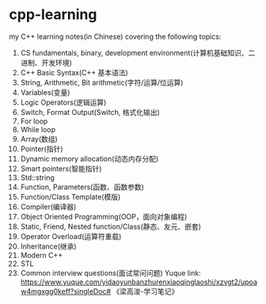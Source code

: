 # cpp-learning
my C++ learning notes(in Chinese) covering the following topics:
1. CS fundamentals, binary, development environment(计算机基础知识、二进制、开发环境)
2. C++ Basic Syntax(C++ 基本语法)
3. String, Arithmetic, Bit arithmetic(字符/运算/位运算)
4. Variables(变量)
5. Logic Operators(逻辑运算)
6. Switch, Format Output(Switch, 格式化输出)
7. For loop
8. While loop
9. Array(数组)
10. Pointer(指针)
11. Dynamic memory allocation(动态内存分配)
12. Smart pointers(智能指针)
13. Std::string
14. Function, Parameters(函数、函数参数)
15. Function/Class Template(模版)
16. Compiler(编译器)
17. Object Oriented Programming(OOP，面向对象编程)
18. Static, Friend, Nested function/Class(静态、友元、嵌套)
19. Operator Overload(运算符重载)
20. Inheritance(继承)
21. Modern C++
22. STL
23. Common interview questions(面试常问问题)
Yuque link:
https://www.yuque.com/yidaoyunbanzhurenxiaoqinglaoshi/xzvgt2/upoaw4mgxgg0keff?singleDoc# 《梁高浚-学习笔记》
